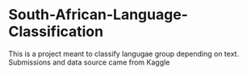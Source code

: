 # South-African-Language-Classification
This is a project meant to classify langugae group depending on text.
Submissions and data source came from Kaggle
